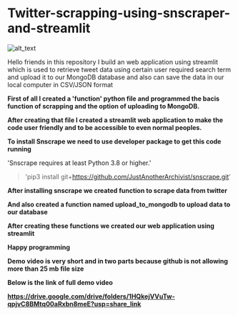 # Twitter-scrapping-using-snscraper-and-streamlit
![alt_text](https://www.promptcloud.com/wp-content/uploads/2022/04/CRAWL-TWITTER.png)


Hello friends in this repository I build an web application using streamlit which is used to retrieve tweet data using certain user required search term and upload it to our MongoDB database and also can save the data in our local computer in CSV/JSON format

**First of all I created a 'function' python file and programmed the bacis function of scrapping and the option of uploading to MongoDB.**

**After creating that file I created a streamlit web application to make the code user friendly and to be accessible to even normal peoples.**


**To install Snscrape we need to use developer package to get this code running**

'Snscrape requires at least Python 3.8 or higher.'
>'pip3 install git+https://github.com/JustAnotherArchivist/snscrape.git'

**After installing snscrape we created function to scrape data from twitter**

**And also created a function named upload_to_mongodb to upload data to our database**

**After creating these functions we created our  web application using streamlit**


**Happy programming**

**Demo video is very short and in two parts because github is not allowing more than 25 mb file size**

**Below is the link of full demo video**

**https://drive.google.com/drive/folders/1HQkejVVuTw-qpjvC8BMtq00aRxbn8meE?usp=share_link**
